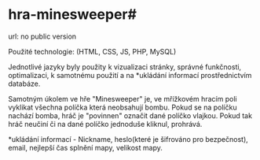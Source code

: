 # hra-minesweeper#

url: no public version

Použité technologie: (HTML, CSS, JS, PHP, MySQL)

Jednotlivé jazyky byly použity k vizualizaci stránky, správné funkčnosti, optimalizaci, k samotnému použití a na *ukládání informací prostřednictvím databáze.


Samotným úkolem ve hře "Minesweeper" je, ve mřížkovém hracím poli vyklikat všechna políčka která neobsahují bombu. Pokud se na políčku nachází bomba, hráč je "povinnen" označit dané políčko vlajkou. Pokud tak hráč neučiní či na dané políčko jednoduše kliknul, prohrává.

*ukládání informací - Nickname, heslo(které je šifrováno pro bezpečnost), email, nejlepší čas splnění mapy, velikost mapy. 
